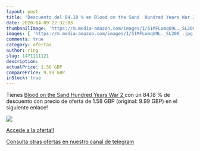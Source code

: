 ```yaml
---
layout: post
title: 'Descuento del 84.18 % en Blood on the Sand  Hundred Years War 2 '
date: 2020-04-09 22:32:03
thumbnailImage: 'https://m.media-amazon.com/images/I/51MFLomqU9L._SL200_.jpg'
images: [ 'https://m.media-amazon.com/images/I/51MFLomqU9L._SL200_.jpg' ]
comments: true
category: ofertas
author: ring
slug: 1471111121
description:
actualPrice: 1.58 GBP
comparePrice: 9.99 GBP
inStock: true
---
```


Tienes [Blood on the Sand  Hundred Years War 2 ](https://www.amazon.com/dp/1471111121/?tag=redken08-20) con un 84.18 % de descuento con precio de oferta de 1.58 GBP (original: 9.99 GBP) en el siguiente enlace!

[![](https://m.media-amazon.com/images/I/51MFLomqU9L._SL200_.jpg)](https://www.amazon.com/dp/1471111121/?tag=redken08-20)

[Accede a la oferta!!](https://www.amazon.com/dp/1471111121/?tag=redken08-20)

[Consulta otras ofertas en nuestro canal de telegram](https://t.me/s/ofertas25)
